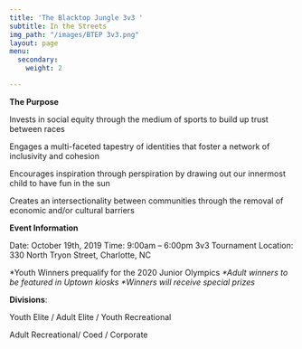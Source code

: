 ```yaml
---
title: 'The Blacktop Jungle 3v3 '
subtitle: In the Streets
img_path: "/images/BTEP 3v3.png"
layout: page
menu:
  secondary:
    weight: 2

---
```

**The Purpose**

Invests in social equity through the medium of sports to build up trust between races

Engages a multi-faceted tapestry of identities that foster a network of inclusivity and cohesion

Encourages inspiration through perspiration by drawing out our innermost child to have fun in the sun

Creates an intersectionality between communities through the removal of economic and/or cultural barriers

**Event Information**

Date: October 19th, 2019                                                                                 Time: 9:00am – 6:00pm 3v3 Tournament                                                            Location: 330 North Tryon Street, Charlotte, NC   

\*Youth Winners prequalify for the 2020 Junior Olympics                                                                               _*Adult winners to be featured in Uptown kiosks                                               *Winners will receive special prizes_

**Divisions**:

Youth Elite / Adult Elite / Youth Recreational

Adult Recreational/ Coed / Corporate